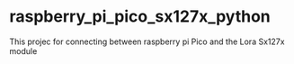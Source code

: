 # raspberry_pi_pico_sx127x_python
This projec for connecting between raspberry pi Pico and the Lora Sx127x module 
